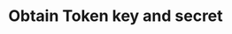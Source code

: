 # Obtain Token key and secret

<figure><img src="../../.gitbook/assets/_D__pcm_payme_Help20access20for20in%20user.html.png" alt=""><figcaption></figcaption></figure>
